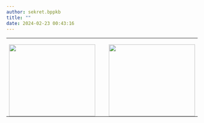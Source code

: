 ```yaml
---
author: sekret.bppkb
title: ""
date: 2024-02-23 00:43:16
---
```

<table class="MsoTableGrid" style="border-collapse: collapse; border: none; mso-yfti-tbllook: 1184; mso-padding-alt: 0cm 5.4pt 0cm 5.4pt; mso-border-insideh: none; mso-border-insidev: none;" border="0" cellspacing="0" cellpadding="0">
<tbody>
<tr style="mso-yfti-irow: 0; mso-yfti-firstrow: yes; mso-yfti-lastrow: yes;">
<td style="width: 150.25pt; padding: 0cm 5.4pt 0cm 5.4pt;" valign="top" width="200">
<p class="MsoNormal" style="margin-bottom: 0cm; line-height: normal;"><span style="mso-no-proof: yes;"><!-- [if gte vml 1]><v:shapetype id="_x0000_t75"
   coordsize="21600,21600" o:spt="75" o:preferrelative="t" path="m@4@5l@4@11@9@11@9@5xe"
   filled="f" stroked="f">
   <v:stroke joinstyle="miter"/>
   <v:formulas>
    <v:f eqn="if lineDrawn pixelLineWidth 0"/>
    <v:f eqn="sum @0 1 0"/>
    <v:f eqn="sum 0 0 @1"/>
    <v:f eqn="prod @2 1 2"/>
    <v:f eqn="prod @3 21600 pixelWidth"/>
    <v:f eqn="prod @3 21600 pixelHeight"/>
    <v:f eqn="sum @0 0 1"/>
    <v:f eqn="prod @6 1 2"/>
    <v:f eqn="prod @7 21600 pixelWidth"/>
    <v:f eqn="sum @8 21600 0"/>
    <v:f eqn="prod @7 21600 pixelHeight"/>
    <v:f eqn="sum @10 21600 0"/>
   </v:formulas>
   <v:path o:extrusionok="f" gradientshapeok="t" o:connecttype="rect"/>
   <o:lock v:ext="edit" aspectratio="t"/>
  </v:shapetype><v:shape id="Picture_x0020_3" o:spid="_x0000_i1026" type="#_x0000_t75"
   style='width:170.25pt;height:141.75pt;visibility:visible;mso-wrap-style:square'>
   <v:imagedata src="file:///C:/Users/user/AppData/Local/Temp/msohtmlclip1/01/clip_image001.png"
    o:title=""/>
  </v:shape><![endif]--><!-- [if !vml]--><img src="file:///C:/Users/user/AppData/Local/Temp/msohtmlclip1/01/clip_image002.png" width="227" height="189" /><!--[endif]--></span></p>
</td>
<td style="width: 150.25pt; padding: 0cm 5.4pt 0cm 5.4pt;" valign="top" width="200">
<p class="MsoNormal" style="margin-bottom: 0cm; line-height: normal;">&nbsp;</p>
</td>
<td style="width: 150.3pt; padding: 0cm 5.4pt 0cm 5.4pt;" valign="top" width="200">
<p class="MsoNormal" style="margin-bottom: 0cm; line-height: normal;"><span style="mso-no-proof: yes;"><!-- [if gte vml 1]><v:shape id="Picture_x0020_4"
   o:spid="_x0000_i1025" type="#_x0000_t75" style='width:170.25pt;height:141.75pt;
   visibility:visible;mso-wrap-style:square'>
   <v:imagedata src="file:///C:/Users/user/AppData/Local/Temp/msohtmlclip1/01/clip_image003.png"
    o:title=""/>
  </v:shape><![endif]--><!-- [if !vml]--><img src="file:///C:/Users/user/AppData/Local/Temp/msohtmlclip1/01/clip_image004.png" width="227" height="189" /><!--[endif]--></span></p>
</td>
</tr>
</tbody>
</table>
